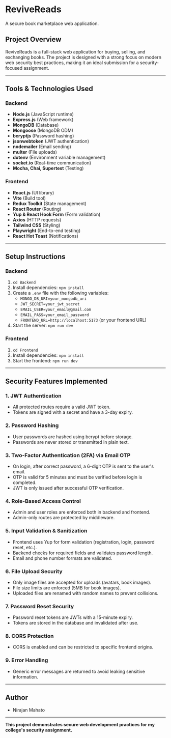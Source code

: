 # ReviveReads

A secure book marketplace web application.

## Project Overview

ReviveReads is a full-stack web application for buying, selling, and exchanging books. The project is designed with a strong focus on modern web security best practices, making it an ideal submission for a security-focused assignment.

---

## Tools & Technologies Used

### Backend

- **Node.js** (JavaScript runtime)
- **Express.js** (Web framework)
- **MongoDB** (Database)
- **Mongoose** (MongoDB ODM)
- **bcryptjs** (Password hashing)
- **jsonwebtoken** (JWT authentication)
- **nodemailer** (Email sending)
- **multer** (File uploads)
- **dotenv** (Environment variable management)
- **socket.io** (Real-time communication)
- **Mocha, Chai, Supertest** (Testing)

### Frontend

- **React.js** (UI library)
- **Vite** (Build tool)
- **Redux Toolkit** (State management)
- **React Router** (Routing)
- **Yup & React Hook Form** (Form validation)
- **Axios** (HTTP requests)
- **Tailwind CSS** (Styling)
- **Playwright** (End-to-end testing)
- **React Hot Toast** (Notifications)

---

## Setup Instructions

### Backend

1. `cd Backend`
2. Install dependencies: `npm install`
3. Create a `.env` file with the following variables:
   - `MONGO_DB_URI=your_mongodb_uri`
   - `JWT_SECRET=your_jwt_secret`
   - `EMAIL_USER=your_email@gmail.com`
   - `EMAIL_PASS=your_email_password`
   - `FRONTEND_URL=http://localhost:5173` (or your frontend URL)
4. Start the server: `npm run dev`

### Frontend

1. `cd Frontend`
2. Install dependencies: `npm install`
3. Start the frontend: `npm run dev`

---

## Security Features Implemented

### 1. **JWT Authentication**

- All protected routes require a valid JWT token.
- Tokens are signed with a secret and have a 3-day expiry.

### 2. **Password Hashing**

- User passwords are hashed using bcrypt before storage.
- Passwords are never stored or transmitted in plain text.

### 3. **Two-Factor Authentication (2FA) via Email OTP**

- On login, after correct password, a 6-digit OTP is sent to the user's email.
- OTP is valid for 5 minutes and must be verified before login is completed.
- JWT is only issued after successful OTP verification.

### 4. **Role-Based Access Control**

- Admin and user roles are enforced both in backend and frontend.
- Admin-only routes are protected by middleware.

### 5. **Input Validation & Sanitization**

- Frontend uses Yup for form validation (registration, login, password reset, etc.).
- Backend checks for required fields and validates password length.
- Email and phone number formats are validated.

### 6. **File Upload Security**

- Only image files are accepted for uploads (avatars, book images).
- File size limits are enforced (5MB for book images).
- Uploaded files are renamed with random names to prevent collisions.

### 7. **Password Reset Security**

- Password reset tokens are JWTs with a 15-minute expiry.
- Tokens are stored in the database and invalidated after use.

### 8. **CORS Protection**

- CORS is enabled and can be restricted to specific frontend origins.

### 9. **Error Handling**

- Generic error messages are returned to avoid leaking sensitive information.

---

## Author

- Nirajan Mahato

---

**This project demonstrates secure web development practices for my college's security assignment.**
